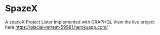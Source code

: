 # SpazeX
A spaceX Project Lister
Implemented with GRAPHQL
View the live project here https://glacial-retreat-59981.herokuapp.com/
